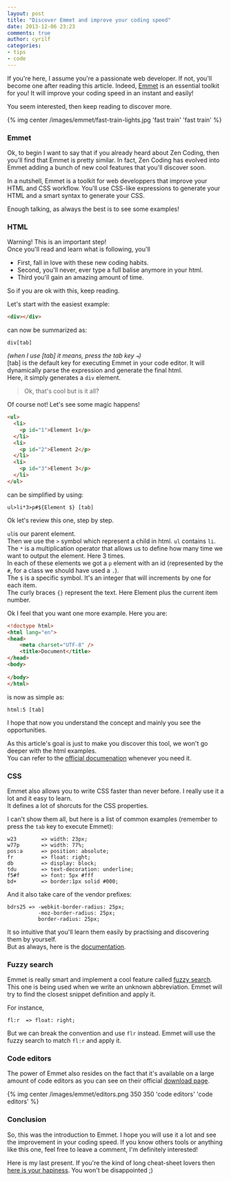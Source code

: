 ```yaml
---
layout: post
title: "Discover Emmet and improve your coding speed"
date: 2013-12-06 23:23
comments: true
author: cyrilf
categories:
- tips
- code
---
```


If you're here, I assume you're a passionate web developer. If not, you'll become one after reading this article.
Indeed, [Emmet](http://emmet.io) is an essential toolkit for you! It will improve your coding speed in an instant and easily!

You seem interested, then keep reading to discover more.

<!-- more -->

{% img center /images/emmet/fast-train-lights.jpg 'fast train' 'fast train' %}

### Emmet

Ok, to begin I want to say that if you already heard about Zen Coding, then you'll find that Emmet is pretty similar.
In fact, Zen Coding has evolved into Emmet adding a bunch of new cool features that you'll discover soon.

In a nutshell, Emmet is a toolkit for web developpers that improve your HTML and CSS workflow.
You'll use CSS-like expressions to generate your HTML and a smart syntax to generate your CSS.

Enough talking, as always the best is to see some examples!

### HTML

Warning! This is an important step!  
Once you'll read and learn what is following, you'll

  + First, fall in love with these new coding habits.
  + Second, you'll never, ever type a full balise anymore in your html.
  + Third you'll gain an amazing amount of time.

So if you are ok with this, keep reading.

Let's start with the easiest example:

``` html 
<div></div>
```

can now be summarized as:

    div[tab]

_(when I use [tab] it means, press the tab key `⇥`)_  
[tab] is the default key for executing Emmet in your code editor. It will dynamically parse the expression and generate the final html.  
Here, it simply generates a `div` element.

> Ok, that's cool but is it all?

Of course not! Let's see some magic happens!

``` html
<ul>
  <li>
    <p id="1">Element 1</p>
  </li>
  <li>
    <p id="2">Element 2</p>
  </li>
  <li>
    <p id="3">Element 3</p>
  </li>
</ul>
```
can be simplified by using:

    ul>li*3>p#${Element $} [tab]

Ok let's review this one, step by step.

`ul`is our parent element.  
Then we use the `>` symbol which represent a child in html. `ul` contains `li`.  
The `*` is a multiplication operator that allows us to define how many time we want to output the element. Here 3 times.  
In each of these elements we got a `p` element with an id (represented by the `#`, for a class we should have used a `.`).  
The `$` is a specific symbol. It's an integer that will increments by one for each item.  
The curly braces `{}` represent the text. Here Element plus the current item number.

Ok I feel that you want one more example. Here you are:

``` html
<!doctype html>
<html lang="en">
<head>
    <meta charset="UTF-8" />
    <title>Document</title>
</head>
<body>
    
</body>
</html>
```
is now as simple as:

    html:5 [tab]

I hope that now you understand the concept and mainly you see the opportunities.

As this article's goal is just to make you discover this tool, we won't go deeper with the html examples.  
You can refer to the [official documenation](http://docs.emmet.io) whenever you need it.

### CSS

Emmet also allows you to write CSS faster than never before. I really use it a lot and it easy to learn.  
It defines a lot of shorcuts for the CSS properties.

I can't show them all, but here is a list of common examples (remember to press the `tab` key to execute Emmet):

    w23        => width: 23px;
    w77p       => width: 77%;
    pos:a      => position: absolute;
    fr         => float: right;
    db         => display: block;
    tdu        => text-decoration: underline;
    f5#f       => font: 5px #fff
    bd+        => border:1px solid #000;

And it also take care of the vendor prefixes:

    bdrs25 => -webkit-border-radius: 25px;
              -moz-border-radius: 25px;
              border-radius: 25px;

It so intuitive that you'll learn them easily by practising and discovering them by yourself.  
But as always, here is the [documentation](http://docs.emmet.io/css-abbreviations).

### Fuzzy search

Emmet is really smart and implement a cool feature called [fuzzy search](http://docs.emmet.io/css-abbreviations/fuzzy-search).
This one is being used when we write an unknown abbreviation. Emmet will try to find the closest snippet definition and apply it.

For instance, 

    fl:r  => float: right;

But we can break the convention and use `flr` instead. Emmet will use the fuzzy search to match `fl:r` and apply it.

### Code editors

The power of Emmet also resides on the fact that it's available on a large amount of code editors as you can see on their official [download page](http://emmet.io/download).

{% img center /images/emmet/editors.png 350 350 'code editors' 'code editors' %}

### Conclusion

So, this was the introduction to Emmet. I hope you will use it a lot and see the improvement in your coding speed.
If you know others tools or anything like this one, feel free to leave a comment, I'm definitely interested!

Here is my last present. If you're the kind of long cheat-sheet lovers then [here is your hapiness](http://docs.emmet.io/cheat-sheet). You won't be disappointed ;)